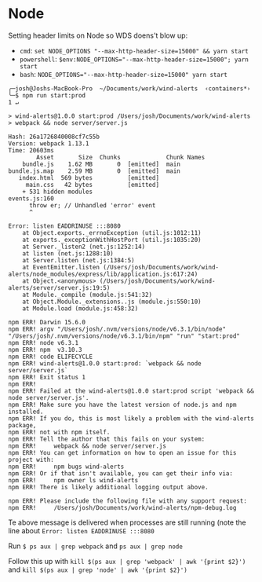 # Node

Setting header limits on Node so WDS doens't blow up:

- `cmd`: `set NODE_OPTIONS "--max-http-header-size=15000" && yarn start`
- `powershell`: `$env:NODE_OPTIONS="--max-http-header-size=15000"; yarn start`
- `bash`: `NODE_OPTIONS="--max-http-header-size=15000" yarn start`

```
╭─josh@Joshs-MacBook-Pro  ~/Documents/work/wind-alerts  ‹containers*›
╰─$ npm run start:prod                                                                                                                                                           1 ↵

> wind-alerts@1.0.0 start:prod /Users/josh/Documents/work/wind-alerts
> webpack && node server/server.js

Hash: 26a1726840008cf7c55b
Version: webpack 1.13.1
Time: 20603ms
        Asset       Size  Chunks             Chunk Names
    bundle.js    1.62 MB       0  [emitted]  main
bundle.js.map    2.59 MB       0  [emitted]  main
   index.html  569 bytes          [emitted]
     main.css   42 bytes          [emitted]
    + 531 hidden modules
events.js:160
      throw er; // Unhandled 'error' event
      ^

Error: listen EADDRINUSE :::8080
    at Object.exports._errnoException (util.js:1012:11)
    at exports._exceptionWithHostPort (util.js:1035:20)
    at Server._listen2 (net.js:1252:14)
    at listen (net.js:1288:10)
    at Server.listen (net.js:1384:5)
    at EventEmitter.listen (/Users/josh/Documents/work/wind-alerts/node_modules/express/lib/application.js:617:24)
    at Object.<anonymous> (/Users/josh/Documents/work/wind-alerts/server/server.js:19:5)
    at Module._compile (module.js:541:32)
    at Object.Module._extensions..js (module.js:550:10)
    at Module.load (module.js:458:32)

npm ERR! Darwin 15.6.0
npm ERR! argv "/Users/josh/.nvm/versions/node/v6.3.1/bin/node" "/Users/josh/.nvm/versions/node/v6.3.1/bin/npm" "run" "start:prod"
npm ERR! node v6.3.1
npm ERR! npm  v3.10.3
npm ERR! code ELIFECYCLE
npm ERR! wind-alerts@1.0.0 start:prod: `webpack && node server/server.js`
npm ERR! Exit status 1
npm ERR!
npm ERR! Failed at the wind-alerts@1.0.0 start:prod script 'webpack && node server/server.js'.
npm ERR! Make sure you have the latest version of node.js and npm installed.
npm ERR! If you do, this is most likely a problem with the wind-alerts package,
npm ERR! not with npm itself.
npm ERR! Tell the author that this fails on your system:
npm ERR!     webpack && node server/server.js
npm ERR! You can get information on how to open an issue for this project with:
npm ERR!     npm bugs wind-alerts
npm ERR! Or if that isn't available, you can get their info via:
npm ERR!     npm owner ls wind-alerts
npm ERR! There is likely additional logging output above.

npm ERR! Please include the following file with any support request:
npm ERR!     /Users/josh/Documents/work/wind-alerts/npm-debug.log
```

Te above message is delivered when processes are still running (note the line about `Error: listen EADDRINUSE :::8080`

Run `$ ps aux | grep webpack` and `ps aux | grep node`

Follow this up with `kill $(ps aux | grep 'webpack' | awk '{print $2}')` and `kill $(ps aux | grep 'node' | awk '{print $2}')`
